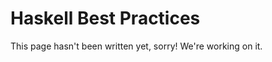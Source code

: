 # Haskell Best Practices

This page hasn't been written yet, sorry! We're working on it. <!-- FIXME -->

